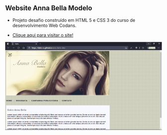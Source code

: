 ## Website Anna Bella Modelo



- Projeto desafio construído em HTML 5 e CSS 3 do curso de desenvolvimento Web Codans.

- [Clique aqui para visitar o site!](https://fabio-sv.github.io/anna-bella-site/)

![](https://github.com/fabio-sv/anna-bella-site/blob/main/imagens/banner-edit.png)  



